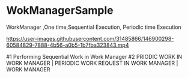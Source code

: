 # WokManagerSample
WorkManager ,One time,Sequential Execution, Periodic time Execution


https://user-images.githubusercontent.com/31485866/146900298-60584829-7888-4b56-a0b5-1b7fba323843.mp4


#1 Performing Sequential Work in Work Manager
#2 PRIODIC WORK IN WORK MANAGER | PERIODIC WORK REQUEST IN WORK MANAGER | WORK MANAGER
